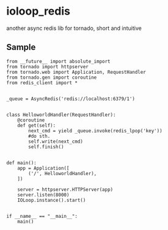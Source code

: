ioloop_redis
============

another async redis lib for tornado, short and intuitive

Sample
------

    from __future__ import absolute_import
    from tornado import httpserver
    from tornado.web import Application, RequestHandler
    from tornado.gen import coroutine
    from redis_client import *


    _queue = AsyncRedis('redis://localhost:6379/1')


    class HelloworldHandler(RequestHandler):
        @coroutine
        def get(self):
            next_cmd = yield _queue.invoke(redis_lpop('key'))
            #do sth.
            self.write(next_cmd)
            self.finish()


    def main():
        app = Application([
            ('/', HelloworldHandler),
        ])

        server = httpserver.HTTPServer(app)
        server.listen(8000)
        IOLoop.instance().start()


    if __name__ == "__main__":
        main()
